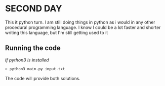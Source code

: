# SECOND DAY
This it python turn. I am still doing things in python as i would in any other procedural programming language.
I know I could be a lot faster and shorter writing this language, but I'm still getting used to it


## Running the code
*If python3 is installed*
``` sh
> python3 main.py input.txt
```

The code will provide both solutions.